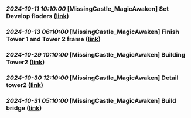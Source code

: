 
### _2024-10-11 10:10:00_ **[MissingCastle_MagicAwaken] Set Develop floders** ([link](https://dev.azure.com/missingCastle/MissingCastle_MagicAwaken/_git/MissingCastle_MagicAwaken/commit/0adc55bd4588af327c1ca239bce8599748351d9a))

### _2024-10-13 06:10:00_ **[MissingCastle_MagicAwaken] Finish Tower 1 and Tower 2 frame** ([link](https://dev.azure.com/missingCastle/MissingCastle_MagicAwaken/_git/MissingCastle_MagicAwaken/commit/83847cb5b5baf9b722c9f0790ea0c89150b2d4e9))

### _2024-10-29 10:10:00_ **[MissingCastle_MagicAwaken] Building Tower2** ([link](https://dev.azure.com/missingCastle/MissingCastle_MagicAwaken/_git/MissingCastle_MagicAwaken/commit/0d2f73f162b8e64d3c743520721122cb34c38365))

### _2024-10-30 12:10:00_ **[MissingCastle_MagicAwaken] Detail tower2** ([link](https://dev.azure.com/missingCastle/MissingCastle_MagicAwaken/_git/MissingCastle_MagicAwaken/commit/6f0a4b0c11efa8103c47fd59675afc356824fe17))

### _2024-10-31 05:10:00_ **[MissingCastle_MagicAwaken] Build bridge** ([link](https://dev.azure.com/missingCastle/MissingCastle_MagicAwaken/_git/MissingCastle_MagicAwaken/commit/62984204d39525767681f3b4cc37e3e8a810190a))

